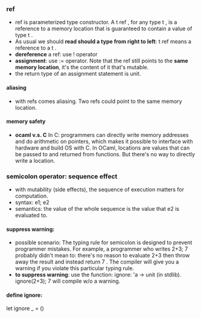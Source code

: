 ### ref
* ref is parameterized type constructor. A t ref , for any type t , is a reference to a memory location that is guaranteed to contain  a value of type t .  
*  As usual we should **read should a type from right to left**: t ref means a reference to a t .
* **dereference** a ref: use ! operator 
* **assignment**: use := operator. Note that the ref still points to the **same memory location**, it's the content of it that's mutable.
* the return type of an assignment statement is unit. 

#### aliasing
* with refs comes aliasing. Two refs could point to the same memory location.

#### memory safety
* **ocaml v.s. C** In C: programmers can directly write memory addresses and do arithmetic on pointers, which makes it possible to interface with hardware and build OS with C. In OCaml, locations are values that can be passed to and returned from functions. But there's no way to directly write a location.

### semicolon operator: sequence effect
* with mutability (side effects), the sequence of execution matters for computation.
* syntax:  e1; e2 
* semantics: the value of the whole sequence is the value that e2 is evaluated to.

#### suppress warning:
* possible scenario: The typing rule for semicolon is designed to prevent programmer mistakes. For example, a programmer who writes 2+3; 7 probably didn't mean to: there's no reason to evaluate 2+3 then throw away the result and instead return 7 . The compiler will give you a warning if you violate this particular typing rule.
* **to suppress warning**: use the function: ignore: 'a -> unit (in stdlib). 
ignore(2+3); 7 will compile w/o a warning.

#### define ignore: 
let ignore _ = ()